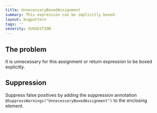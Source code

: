 ```yaml
---
title: UnnecessaryBoxedAssignment
summary: This expression can be implicitly boxed.
layout: bugpattern
tags: ''
severity: SUGGESTION
---
```


<!--
*** AUTO-GENERATED, DO NOT MODIFY ***
To make changes, edit the @BugPattern annotation or the explanation in docs/bugpattern.
-->


## The problem
It is unnecessary for this assignment or return expression to be boxed explicitly.

## Suppression
Suppress false positives by adding the suppression annotation `@SuppressWarnings("UnnecessaryBoxedAssignment")` to the enclosing element.
